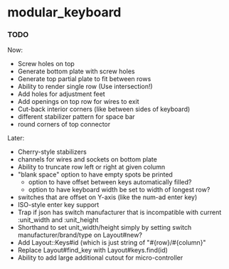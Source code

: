 # modular_keyboard

### TODO

Now:
* Screw holes on top
* Generate bottom plate with screw holes
* Generate top partial plate to fit between rows
* Ability to render single row (Use intersection!)
* Add holes for adjustment feet
* Add openings on top row for wires to exit
* Cut-back interior corners (like between sides of keyboard)
* different stabilizer pattern for space bar
* round corners of top connector

Later:
* Cherry-style stabilizers
* channels for wires and sockets on bottom plate
* Ability to truncate row left or right at given column
* "blank space" option to have empty spots be printed
  * option to have offset between keys automatically filled?
  * option to have keyboard width be set to width of longest row?
* switches that are offset on Y-axis (like the num-ad enter key)
* ISO-style enter key support
* Trap if json has switch manufacturer that is incompatible with current :unit_width and :unit_height
* Shorthand to set unit_width/height simply by setting switch manufacturer/brand/type on Layout#new?
* Add Layout::Keys#id (which is just string of "#{row}/#{column}"
* Replace Layout#find_key with Layout#keys.find(id)
* Ability to add large additional cutout for micro-controller
